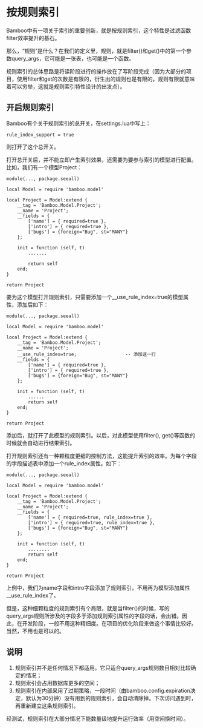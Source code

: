 # 按规则索引

Bamboo中有一项关于索引的重要创新，就是按规则索引，这个特性是过滤函数filter效率提升的基石。

那么，“规则”是什么？在我们的定义里，规则，就是filter()和get()中的第一个参数query_args，它可能是一张表，也可能是一个函数。

规则索引的总体思路是将读阶段进行的操作放在了写阶段完成（因为大部分的项目，使用filter和get的次数是有限的，衍生出的规则也是有限的。规则有限就意味着可以穷举，这就是规则索引特性设计的出发点）。

## 开启规则索引

Bamboo有个关于规则索引的总开关，在settings.lua中写上：

	rule_index_support = true

则打开了这个总开关。

打开总开关后，并不能立即产生索引效果，还需要为要参与索引的模型进行配置。比如，我们有一个模型Project：

	module(..., package.seeall)
	
	local Model = require 'bamboo.model'
	
	local Project = Model:extend {
		__tag = 'Bamboo.Model.Project';
		__name = 'Project';
		__fields = {
			['name'] = { required=true },	
			['intro'] = { required=true },
			['bugs'] = {foreign="Bug", st="MANY"}
		};
	
		init = function (self, t)
			.......
			
			return self
		end;
	}

	return Project
	
要为这个模型打开规则索引，只需要添加一个__use_rule_index=true的模型属性，添加后如下：

	module(..., package.seeall)
	
	local Model = require 'bamboo.model'
	
	local Project = Model:extend {
		__tag = 'Bamboo.Model.Project';
		__name = 'Project';
		__use_rule_index=true;					-- 添加这一行
		__fields = {
			['name'] = { required=true },	
			['intro'] = { required=true },
			['bugs'] = {foreign="Bug", st="MANY"}
		};
	
		init = function (self, t)
			......
			return self
		end;
	}

	return Project
	
添加后，就打开了此模型的规则索引。以后，对此模型使用filter(), get()等函数的时候就会自动进行结果索引。

打开规则索引还有一种颗粒度更细的控制方法，这能提升索引的效率。为每个字段的字段描述表中添加一个rule_index属性。如下：

	module(..., package.seeall)
	
	local Model = require 'bamboo.model'
	
	local Project = Model:extend {
		__tag = 'Bamboo.Model.Project';
		__name = 'Project';
		__fields = {
			['name'] = { required=true, rule_index=true },	
			['intro'] = { required=true, rule_index=true },
			['bugs'] = {foreign="Bug", st="MANY"}
		};
	
		init = function (self, t)
			........
			return self
		end;
	}

	return Project
	
上例中，我们为name字段和intro字段添加了规则索引。不用再为模型添加属性__use_rule_index了。

但是，这种细颗粒度的规则索引有个局限，就是当filter()的时候，写的query_args规则所涉及的字段多于添加规则索引属性的字段的话，会出错。因此，在开发阶段，一般不用这种精细度。在项目的优化阶段来做这个事情比较好。当然，不用也是可以的。



## 说明

1. 规则索引并不是任何情况下都适用。它只适合query_args规则数目相对比较确定的情况；
2. 规则索引会占用数据库更多的空间；
3. 规则索引在内部采用了过期策略，一段时间（由bamboo.config.expiration决定，默认为30分钟）没有用到的规则索引，会自动清除掉。下次访问遇到时，再重新建立这条规则索引。



经测试，规则索引在大部分情况下能数量级地提升运行效率（用空间换时间）。
